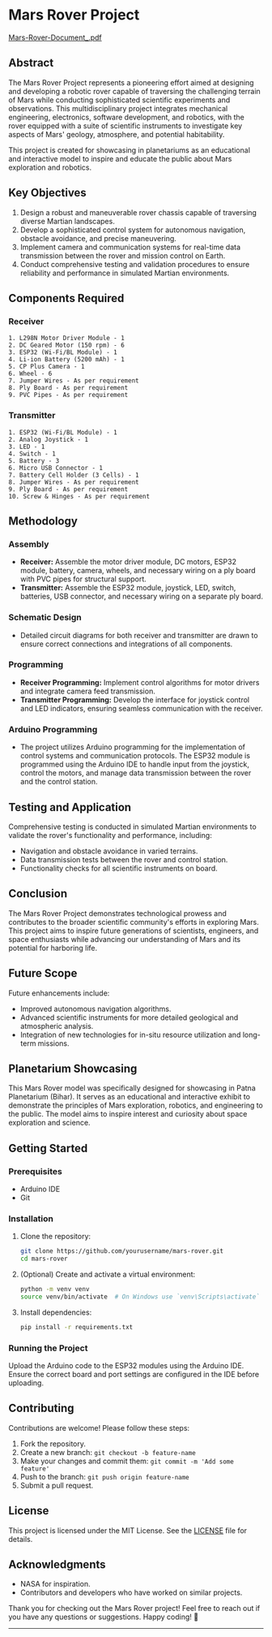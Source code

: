 # Mars Rover Project

[Mars-Rover-Document_.pdf](https://github.com/codingadventure0/Rover-using-esp32/files/15357546/Mars-Rover-Document_.pdf)

## Abstract

The Mars Rover Project represents a pioneering effort aimed at designing and developing a robotic rover capable of traversing the challenging terrain of Mars while conducting sophisticated scientific experiments and observations. This multidisciplinary project integrates mechanical engineering, electronics, software development, and robotics, with the rover equipped with a suite of scientific instruments to investigate key aspects of Mars' geology, atmosphere, and potential habitability.

This project is created for showcasing in planetariums as an educational and interactive model to inspire and educate the public about Mars exploration and robotics.

## Key Objectives

1. Design a robust and maneuverable rover chassis capable of traversing diverse Martian landscapes.
2. Develop a sophisticated control system for autonomous navigation, obstacle avoidance, and precise maneuvering.
3. Implement camera and communication systems for real-time data transmission between the rover and mission control on Earth.
4. Conduct comprehensive testing and validation procedures to ensure reliability and performance in simulated Martian environments.

## Components Required

### Receiver
```
1. L298N Motor Driver Module - 1
2. DC Geared Motor (150 rpm) - 6
3. ESP32 (Wi-Fi/BL Module) - 1
4. Li-ion Battery (5200 mAh) - 1
5. CP Plus Camera - 1
6. Wheel - 6
7. Jumper Wires - As per requirement
8. Ply Board - As per requirement
9. PVC Pipes - As per requirement
```

### Transmitter
```
1. ESP32 (Wi-Fi/BL Module) - 1
2. Analog Joystick - 1
3. LED - 1
4. Switch - 1
5. Battery - 3
6. Micro USB Connector - 1
7. Battery Cell Holder (3 Cells) - 1
8. Jumper Wires - As per requirement
9. Ply Board - As per requirement
10. Screw & Hinges - As per requirement
```

## Methodology

### Assembly
- **Receiver:** Assemble the motor driver module, DC motors, ESP32 module, battery, camera, wheels, and necessary wiring on a ply board with PVC pipes for structural support.
- **Transmitter:** Assemble the ESP32 module, joystick, LED, switch, batteries, USB connector, and necessary wiring on a separate ply board.

### Schematic Design
- Detailed circuit diagrams for both receiver and transmitter are drawn to ensure correct connections and integrations of all components.

### Programming
- **Receiver Programming:** Implement control algorithms for motor drivers and integrate camera feed transmission.
- **Transmitter Programming:** Develop the interface for joystick control and LED indicators, ensuring seamless communication with the receiver.

### Arduino Programming
- The project utilizes Arduino programming for the implementation of control systems and communication protocols. The ESP32 module is programmed using the Arduino IDE to handle input from the joystick, control the motors, and manage data transmission between the rover and the control station.

## Testing and Application

Comprehensive testing is conducted in simulated Martian environments to validate the rover's functionality and performance, including:
- Navigation and obstacle avoidance in varied terrains.
- Data transmission tests between the rover and control station.
- Functionality checks for all scientific instruments on board.

## Conclusion

The Mars Rover Project demonstrates technological prowess and contributes to the broader scientific community's efforts in exploring Mars. This project aims to inspire future generations of scientists, engineers, and space enthusiasts while advancing our understanding of Mars and its potential for harboring life.

## Future Scope

Future enhancements include:
- Improved autonomous navigation algorithms.
- Advanced scientific instruments for more detailed geological and atmospheric analysis.
- Integration of new technologies for in-situ resource utilization and long-term missions.

## Planetarium Showcasing

This Mars Rover model was specifically designed for showcasing in Patna Planetarium (Bihar). It serves as an educational and interactive exhibit to demonstrate the principles of Mars exploration, robotics, and engineering to the public. The model aims to inspire interest and curiosity about space exploration and science.

## Getting Started

### Prerequisites

- Arduino IDE
- Git

### Installation

1. Clone the repository:
    ```bash
    git clone https://github.com/yourusername/mars-rover.git
    cd mars-rover
    ```

2. (Optional) Create and activate a virtual environment:
    ```bash
    python -m venv venv
    source venv/bin/activate  # On Windows use `venv\Scripts\activate`
    ```

3. Install dependencies:
    ```bash
    pip install -r requirements.txt
    ```

### Running the Project

Upload the Arduino code to the ESP32 modules using the Arduino IDE. Ensure the correct board and port settings are configured in the IDE before uploading.

## Contributing

Contributions are welcome! Please follow these steps:

1. Fork the repository.
2. Create a new branch: `git checkout -b feature-name`
3. Make your changes and commit them: `git commit -m 'Add some feature'`
4. Push to the branch: `git push origin feature-name`
5. Submit a pull request.

## License

This project is licensed under the MIT License. See the [LICENSE](LICENSE) file for details.

## Acknowledgments

- NASA for inspiration.
- Contributors and developers who have worked on similar projects.

Thank you for checking out the Mars Rover project! Feel free to reach out if you have any questions or suggestions. Happy coding! 🚀

---
